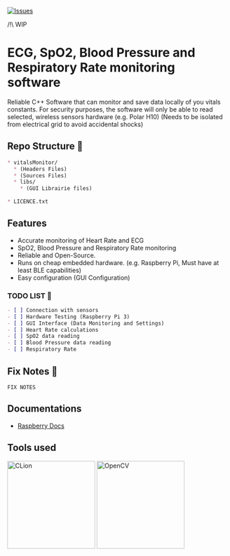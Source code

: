 [![Issues](https://img.shields.io/github/issues-raw/NewMaxT/OpenCV-Face-Tracking?label=Issues&style=for-the-badge)]()

/!\ WIP

# ECG, SpO2, Blood Pressure and Respiratory Rate monitoring software

Reliable C++ Software that can monitor and save data locally of you vitals constants.
For security purposes, the software will only be able to read selected, wireless sensors hardware (e.g. Polar H10) (Needs to be isolated from electrical grid to avoid accidental shocks)

## Repo Structure :open_file_folder:

```markdown
* vitalsMonitor/
  * (Headers Files)
  * (Sources Files)
  * libs/
    * (GUI Librairie files)
 
* LICENCE.txt
```


## Features

- Accurate monitoring of Heart Rate and ECG
- SpO2, Blood Pressure and Respiratory Rate monitoring 
- Reliable and Open-Source.
- Runs on cheap embedded hardware. (e.g. Raspberry Pi, Must have at least BLE capabilities)
- Easy configuration (GUI Configuration)

### TODO LIST :pushpin:

```markdown
- [ ] Connection with sensors
- [ ] Hardware Testing (Raspberry Pi 3)
- [ ] GUI Interface (Data Monitoring and Settings)
- [ ] Heart Rate calculations
- [ ] SpO2 data reading
- [ ] Blood Pressure data reading
- [ ] Respiratory Rate
```

## Fix Notes :loudspeaker:

```
FIX NOTES
```

## Documentations

 - [Raspberry Docs](https://www.raspberrypi.com/documentation/)

## Tools used
<div width="100%">
 <a href="https://jetbrains.com"><img src="https://resources.jetbrains.com/storage/products/company/brand/logos/CLion.png" alt="CLion" height="200px"/></a>
 <a href="https://opencv.org/"><img src="https://github.com/opencv/opencv/wiki/logo/OpenCV_logo_black.png" alt="OpenCV" height="200px"/></a>
</div>
